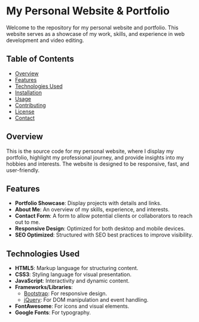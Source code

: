 # My Personal Website & Portfolio

Welcome to the repository for my personal website and portfolio. This website serves as a showcase of my work, skills, and experience in web development and video editing.

## Table of Contents

- [Overview](#overview)
- [Features](#features)
- [Technologies Used](#technologies-used)
- [Installation](#installation)
- [Usage](#usage)
- [Contributing](#contributing)
- [License](#license)
- [Contact](#contact)

## Overview

This is the source code for my personal website, where I display my portfolio, highlight my professional journey, and provide insights into my hobbies and interests. The website is designed to be responsive, fast, and user-friendly.

## Features

- **Portfolio Showcase**: Display projects with details and links.
- **About Me**: An overview of my skills, experience, and interests.
- **Contact Form**: A form to allow potential clients or collaborators to reach out to me.
- **Responsive Design**: Optimized for both desktop and mobile devices.
- **SEO Optimized**: Structured with SEO best practices to improve visibility.

## Technologies Used

- **HTML5**: Markup language for structuring content.
- **CSS3**: Styling language for visual presentation.
- **JavaScript**: Interactivity and dynamic content.
- **Frameworks/Libraries**: 
  - [Bootstrap](https://getbootstrap.com/): For responsive design.
  - [jQuery](https://jquery.com/): For DOM manipulation and event handling.
- **FontAwesome**: For icons and visual elements.
- **Google Fonts**: For typography.
